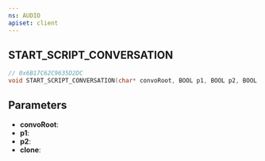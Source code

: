 ```yaml
---
ns: AUDIO
apiset: client
---
```

## START_SCRIPT_CONVERSATION

```c
// 0x6B17C62C9635D2DC
void START_SCRIPT_CONVERSATION(char* convoRoot, BOOL p1, BOOL p2, BOOL clone);
```


## Parameters
* **convoRoot**:
* **p1**:
* **p2**:
* **clone**: